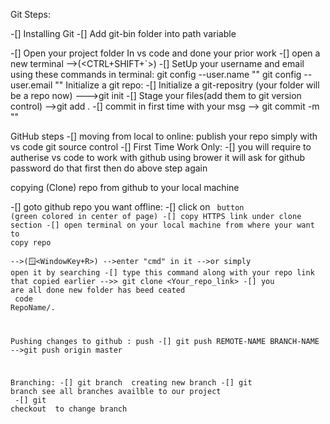 Git Steps:

-[] Installing Git
-[] Add git-bin folder into path variable

-[] Open your project folder In vs code and done your prior work
-[] open a new terminal -->(<CTRL+SHIFT+`>)
-[] SetUp your username and email using these commands in terminal:
        git config --user.name "<Your Name>"
        git config --user.email "<Your Email>"
Initialize a git repo:
-[] Initialize a git-repositry (your folder will be a repo now) --->git init 
-[] Stage your files(add them to git version control)   -->git add .
-[] commit in first time with your msg   --> git commit -m "<your msg>"
    <!-- from now this is first snap of your project has been stored now 
    Its a good habit to commit regulary specially when you have done today's work and goin to rest must commit before go ,, who know blunders happen overnight -->

GitHub steps
-[] moving from local to online: publish your repo simply with vs code git source control 
    <!-- left hand side 3rd icon (just after search ) you will find it jsut click on "publish to github"  and rename your repo if you want and click on 2nd option that is shown 
    "public repo"-->
        <!-- If you are publishing it first time  -->
        -[] First Time Work Only:
            -[] you will require to autherise vs code to work with github using brower it will ask for github password do that first then do above step again



copying (Clone) repo from github to your local machine

-[] goto github repo you want offline: 
        -[] click on <Code> button (green colored in center of page)
        -[] copy HTTPS link under clone section
-[] open terminal on your local machine from where your want to copy repo  
    -->(🪟<WindowKey+R>)  -->enter "cmd" in it 
    -->or simply open it by searching
-[] type this command along with your repo link that copied earlier 
    -->>  git clone <Your_repo_link>
-[] you are all done new folder has beed ceated 
    <!-- you can diectly open it in vs code by this command :  -->  code RepoName/. 



Pushing changes to github : push 
-[] git push REMOTE-NAME BRANCH-NAME   -->git push origin master


Branching:
-[] git branch <branch-name>    creating new branch
-[] git branch                  see all branches availble to our project
    <!-- it will also tell in which branch we are at very moment -->
-[] git checkout <branch-name>      to change branch


